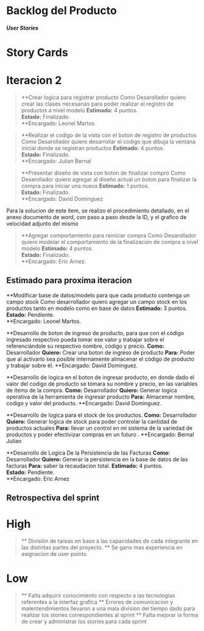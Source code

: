 ﻿# **Backlog del Producto**

#### *User Stories*

# **Story Cards**

# Iteracion 2


> **Crear logica para registrar producto
Como Desarollador quiero crear las clases 
necesarias para poder realizar el registro de productos a nivel modelo
**Estimado:** 4 puntos.  
**Estado:** Finalizado.  
**Encargado: Leonel Martos

> **Realizar el codigo de la vista con el boton de registro de productos
Como Desarollador quiero desarrollar el codigo que dibuja la ventana inicial donde se registran productos
**Estimado:** 4 puntos.  
**Estado:** Finalizado.  
**Encargado: Julian Bernal

> **Presentar diseño de vista con boton de finalizar compro
Como Desarollador quiero agregar al diseño actual un boton para finalizar 
la compra para iniciar una nueva
**Estimado:** 1 puntos.  
**Estado:** Finalizado.  
**Encargado: David Dominguez

Para la solucion de este item, se realizo el procedimiento detallado, en el anexo documento de word,
con paso a paso desde la ID, y el grafico de velocidad adjunto del mismo

> **Agregar comportamiento para reiniciar compra
Como Desarollador quiero modelar el comportamiento 
de la finalizacion de compra a nivel modelo
**Estimado:** 4 puntos.  
**Estado:** Finalizado.  
**Encargado: Eric Arnez.


## Estimado para proxima iteracion

**Modificar base de datos/modelo para que cada producto contenga un campo stock
Como desarrollador quiero agregar un campo stock en los productos tanto en modelo como en base de datos
**Estimado:** 3 puntos.  
**Estado:** Pendiente.  
**Encargado: Leonel Martos.


**Desarrollo de boton de ingreso de producto, para que con el código ingresado respectivo pueda tomar ese valor y trabajar sobre el referenciándole su respectivo nombre, código y precio.
**Como:** Desarrollador 
**Quiero:** Crear una boton de ingreso de producto
**Para:** Poder que al activarlo sea posible internamente almacenar el código de producto y trabajar sobre él.
**Encargado: David Dominguez.


**Desarrollo de logica en el boton de ingresar producto, en donde dado el valor del codigo de producto se tomara su 
nombre y precio, en las variables de items de la compra.
**Como:** Desarrollador 
**Quiero:** Generar logica operativa de la herramienta de ingresar producto
**Para:** Almacenar nombre, codigo y valor del producto.
**Encargado: David Dominguez.

**Desarrollo de logica para el stock de los productos.
**Como:** Desarrollador 
**Quiero:** Generar logica de stock para poder controlar la cantidad de productos actuales
**Para:** llevar un control en mi sistema de la variedad de productos y poder efectivizar compras en un futuro . 
**Encargado: Bernal Julian 

**Desarrollo de Logica De la Persistencia de las Facturas
**Como:** Desarrollador 
**Quiero:** Generar la persistencia en la base de datos de las facturas
**Para:** saber la recaudacion total. 
**Estimado:** 4 puntos.  
**Estado:** Pendiente.  
**Encargado: Eric Arnez

## Retrospectiva del sprint

# High

> ** División de tareas en base a las capacidades de cada 
integrante en las distintas partes del proyecto.
> ** Se gano mas experiencia en asignacion de user points.

# Low

> ** Falta adquirir conocimiento con respecto a las tecnologias referentes a la interfaz grafica
> ** Errores de comunicacion y malentendimientos llevaron a una mala division del tiempo dado para realizar los stories correspondientes al sprint
> ** Falta mejorar la forma de crear y administrar los stories para cada sprint

